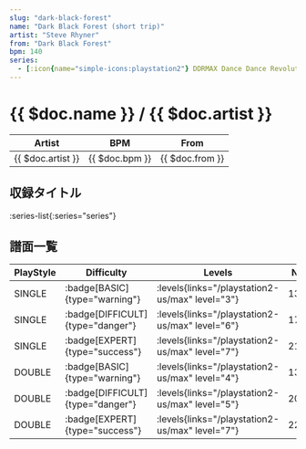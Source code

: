 ```yaml
---
slug: "dark-black-forest"
name: "Dark Black Forest (short trip)"
artist: "Steve Rhyner"
from: "Dark Black Forest"
bpm: 140
series:
  - [:icon{name="simple-icons:playstation2"} DDRMAX Dance Dance Revolution :icon{name="flag:us-4x3"}](/playstation2-us/max)
---
```


# {{ $doc.name }} / {{ $doc.artist }}

|Artist|BPM|From|
|------|---|----|
|{{ $doc.artist }}|{{ $doc.bpm }}|{{ $doc.from }}|

## 収録タイトル

:series-list{:series="series"}

## 譜面一覧

|PlayStyle|Difficulty|Levels|Notes|Movie|
|---------|----------|------|-----|-----|
|SINGLE| :badge[BASIC]{type="warning"}| :levels{links="/playstation2-us/max" level="3"}|130/34||
|SINGLE| :badge[DIFFICULT]{type="danger"}| :levels{links="/playstation2-us/max" level="6"}|176/37||
|SINGLE| :badge[EXPERT]{type="success"}| :levels{links="/playstation2-us/max" level="7"}|214/50||
|DOUBLE| :badge[BASIC]{type="warning"}| :levels{links="/playstation2-us/max" level="4"}|130/12||
|DOUBLE| :badge[DIFFICULT]{type="danger"}| :levels{links="/playstation2-us/max" level="5"}|201/10||
|DOUBLE| :badge[EXPERT]{type="success"}| :levels{links="/playstation2-us/max" level="7"}|226/21||
